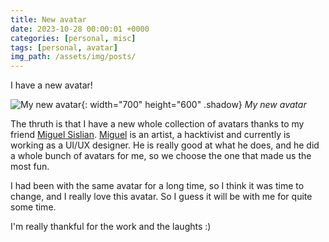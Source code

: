 ```yaml
---
title: New avatar
date: 2023-10-28 00:00:01 +0000
categories: [personal, misc]
tags: [personal, avatar]
img_path: /assets/img/posts/
---
```


I have a new avatar!

![My new avatar](rubenhortas-adventure-time.jpg){: width="700" height="600" .shadow}
_My new avatar_

The thruth is that I have a new whole collection of avatars thanks to my friend [Miguel Sislian](https://www.linkedin.com/in/miguel-alejandro-sislian-suez).
[Miguel](https://www.linkedin.com/in/miguel-alejandro-sislian-suez) is an artist, a hacktivist and currently is working as a UI/UX designer.
He is really good at what he does, and he did a whole bunch of avatars for me, so we choose the one that made us the most fun.

I had been with the same avatar for a long time, so I think it was time to change, and I really love this avatar.
So I guess it will be with me for quite some time.

I'm really thankful for the work and the laughts :)

